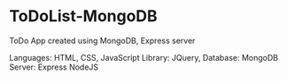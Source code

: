 # ToDoList-MongoDB
ToDo App created using MongoDB, Express server

Languages: HTML, CSS, JavaScript
Library: JQuery, 
Database: MongoDB
Server: Express
NodeJS
